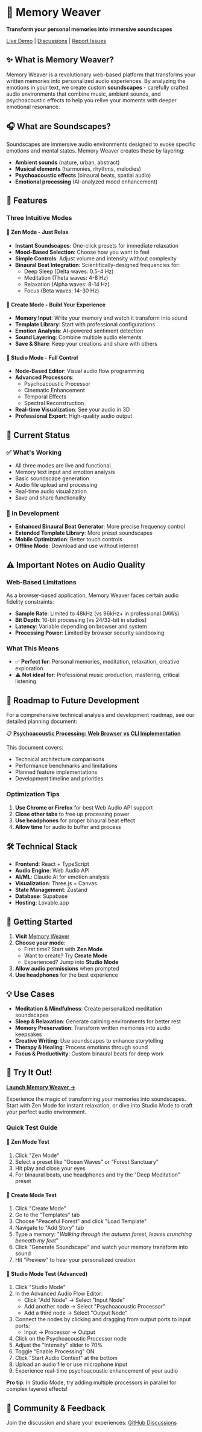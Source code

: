 # 🎵 Memory Weaver

**Transform your personal memories into immersive soundscapes**

[Live Demo](https://memoryweaversoundscapes.lovable.app/) | [Discussions](https://github.com/ShaliniAnandaPhD/Memory_Weaver) | [Report Issues](https://github.com/ShaliniAnandaPhD/Memory_Weaver)

## ✨ What is Memory Weaver?

Memory Weaver is a revolutionary web-based platform that transforms your written memories into personalized audio experiences. By analyzing the emotions in your text, we create custom **soundscapes** - carefully crafted audio environments that combine music, ambient sounds, and psychoacoustic effects to help you relive your moments with deeper emotional resonance.

## 🎧 What are Soundscapes?

Soundscapes are immersive audio environments designed to evoke specific emotions and mental states. Memory Weaver creates these by layering:
- **Ambient sounds** (nature, urban, abstract)
- **Musical elements** (harmonies, rhythms, melodies)
- **Psychoacoustic effects** (binaural beats, spatial audio)
- **Emotional processing** (AI-analyzed mood enhancement)

## 🚀 Features

### Three Intuitive Modes

#### 🧘 **Zen Mode** - Just Relax
- **Instant Soundscapes**: One-click presets for immediate relaxation
- **Mood-Based Selection**: Choose how you want to feel
- **Simple Controls**: Adjust volume and intensity without complexity
- **Binaural Beat Integration**: Scientifically-designed frequencies for:
  - Deep Sleep (Delta waves: 0.5-4 Hz)
  - Meditation (Theta waves: 4-8 Hz)
  - Relaxation (Alpha waves: 8-14 Hz)
  - Focus (Beta waves: 14-30 Hz)

#### 🎨 **Create Mode** - Build Your Experience
- **Memory Input**: Write your memory and watch it transform into sound
- **Template Library**: Start with professional configurations
- **Emotion Analysis**: AI-powered sentiment detection
- **Sound Layering**: Combine multiple audio elements
- **Save & Share**: Keep your creations and share with others

#### 🔧 **Studio Mode** - Full Control
- **Node-Based Editor**: Visual audio flow programming
- **Advanced Processors**: 
  - Psychoacoustic Processor
  - Cinematic Enhancement
  - Temporal Effects
  - Spectral Reconstruction
- **Real-time Visualization**: See your audio in 3D
- **Professional Export**: High-quality audio output

## 🎯 Current Status

### ✅ What's Working
- All three modes are live and functional
- Memory text input and emotion analysis
- Basic soundscape generation
- Audio file upload and processing
- Real-time audio visualization
- Save and share functionality

### 🚧 In Development
- **Enhanced Binaural Beat Generator**: More precise frequency control
- **Extended Template Library**: More preset soundscapes
- **Mobile Optimization**: Better touch controls
- **Offline Mode**: Download and use without internet

## ⚠️ Important Notes on Audio Quality

### Web-Based Limitations
As a browser-based application, Memory Weaver faces certain audio fidelity constraints:

- **Sample Rate**: Limited to 48kHz (vs 96kHz+ in professional DAWs)
- **Bit Depth**: 16-bit processing (vs 24/32-bit in studios)
- **Latency**: Variable depending on browser and system
- **Processing Power**: Limited by browser security sandboxing

### What This Means
- ✅ **Perfect for**: Personal memories, meditation, relaxation, creative exploration
- ⚠️ **Not ideal for**: Professional music production, mastering, critical listening

## 🚀 Roadmap to Future Development

For a comprehensive technical analysis and development roadmap, see our detailed planning document:

📋 **[Psychoacoustic Processing: Web Browser vs CLI Implementation](https://shalini-ananda-phd.notion.site/Psychoacoustic-Processing-Web-Browser-vs-CLI-Implementation-23fc18ea2aa18078bbecdcee2589d8b9)**

This document covers:
- Technical architecture comparisons
- Performance benchmarks and limitations
- Planned feature implementations
- Development timeline and priorities

### Optimization Tips
1. **Use Chrome or Firefox** for best Web Audio API support
2. **Close other tabs** to free up processing power
3. **Use headphones** for proper binaural beat effect
4. **Allow time** for audio to buffer and process

## 🛠️ Technical Stack

- **Frontend**: React + TypeScript
- **Audio Engine**: Web Audio API
- **AI/ML**: Claude AI for emotion analysis
- **Visualization**: Three.js + Canvas
- **State Management**: Zustand
- **Database**: Supabase
- **Hosting**: Lovable.app

## 🚀 Getting Started

1. **Visit** [Memory Weaver](https://memoryweaversoundscapes.lovable.app/)
2. **Choose your mode**:
   - First time? Start with **Zen Mode**
   - Want to create? Try **Create Mode**
   - Experienced? Jump into **Studio Mode**
3. **Allow audio permissions** when prompted
4. **Use headphones** for the best experience

## 💡 Use Cases

- **Meditation & Mindfulness**: Create personalized meditation soundscapes
- **Sleep & Relaxation**: Generate calming environments for better rest
- **Memory Preservation**: Transform written memories into audio keepsakes
- **Creative Writing**: Use soundscapes to enhance storytelling
- **Therapy & Healing**: Process emotions through sound
- **Focus & Productivity**: Custom binaural beats for deep work

## 📱 Try It Out!

**[Launch Memory Weaver →](https://memoryweaversoundscapes.lovable.app/)**

Experience the magic of transforming your memories into soundscapes. Start with Zen Mode for instant relaxation, or dive into Studio Mode to craft your perfect audio environment.

### Quick Test Guide

#### 🧘 **Zen Mode Test**
1. Click "Zen Mode"
2. Select a preset like "Ocean Waves" or "Forest Sanctuary"
3. Hit play and close your eyes
4. For binaural beats, use headphones and try the "Deep Meditation" preset

#### 🎨 **Create Mode Test**
1. Click "Create Mode"
2. Go to the "Templates" tab
3. Choose "Peaceful Forest" and click "Load Template"
4. Navigate to "Add Story" tab
5. Type a memory: "*Walking through the autumn forest, leaves crunching beneath my feet*"
6. Click "Generate Soundscape" and watch your memory transform into sound
7. Hit "Preview" to hear your personalized creation

#### 🔧 **Studio Mode Test (Advanced)**
1. Click "Studio Mode"
2. In the Advanced Audio Flow Editor:
   - Click "Add Node" → Select "Input Node"
   - Add another node → Select "Psychoacoustic Processor"
   - Add a third node → Select "Output Node"
3. Connect the nodes by clicking and dragging from output ports to input ports:
   - Input → Processor → Output
4. Click on the Psychoacoustic Processor node
5. Adjust the "Intensity" slider to 70%
6. Toggle "Enable Processing" ON
7. Click "Start Audio Context" at the bottom
8. Upload an audio file or use microphone input
9. Experience real-time psychoacoustic enhancement of your audio

**Pro tip**: In Studio Mode, try adding multiple processors in parallel for complex layered effects!

## 💬 Community & Feedback

Join the discussion and share your experiences: [GitHub Discussions](https://github.com/ShaliniAnandaPhD/Memory_Weaver)

